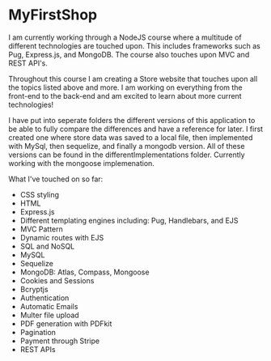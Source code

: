 # MyFirstShop

I am currently working through a NodeJS course where a multitude of different technologies are touched upon. This includes frameworks such as Pug, Express.js, and MongoDB. The course also touches upon MVC and REST API's. 

Throughout this course I am creating a Store website that touches upon all the topics listed above and more. I am working on everything from the front-end to the back-end and am excited to learn about more current technologies! 

I have put into seperate folders the different versions of this application to be able to fully compare the differences and have a reference for later. I first created one where store data was saved to a local file, then implemented with MySql, then sequelize, and finally a mongodb version. All of these versions can be found in the differentImplementations folder. Currently working with the mongoose implemenation. 

What I've touched on so far:
  - CSS styling
  - HTML
  - Express.js
  - Different templating engines including: Pug, Handlebars, and EJS
  - MVC Pattern
  - Dynamic routes with EJS
  - SQL and NoSQL
  - MySQL
  - Sequelize
  - MongoDB: Atlas, Compass, Mongoose
  - Cookies and Sessions
  - Bcryptjs
  - Authentication
  - Automatic Emails
  - Multer file upload
  - PDF generation with PDFkit
  - Pagination
  - Payment through Stripe
  - REST APIs
